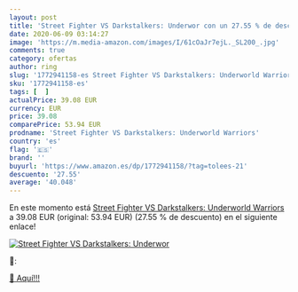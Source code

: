 ```yaml
---
layout: post
title: 'Street Fighter VS Darkstalkers: Underwor con un 27.55 % de descuento'
date: 2020-06-09 03:14:27
image: 'https://m.media-amazon.com/images/I/61cOaJr7ejL._SL200_.jpg'
comments: true
category: ofertas
author: ring
slug: '1772941158-es Street Fighter VS Darkstalkers: Underworld Warriors'
sku: '1772941158-es'
tags: [  ]
actualPrice: 39.08 EUR
currency: EUR
price: 39.08
comparePrice: 53.94 EUR
prodname: 'Street Fighter VS Darkstalkers: Underworld Warriors'
country: 'es'
flag: '🇪🇸'
brand: ''
buyurl: 'https://www.amazon.es/dp/1772941158/?tag=tolees-21'
descuento: '27.55'
average: '40.048'
---
```


En este momento está [Street Fighter VS Darkstalkers: Underworld Warriors](https://www.amazon.es/dp/1772941158/?tag=tolees-21) a 39.08 EUR (original: 53.94 EUR) (27.55 %  de descuento) en el siguiente enlace!

[![Street Fighter VS Darkstalkers: Underwor](https://m.media-amazon.com/images/I/61cOaJr7ejL._SL200_.jpg)](https://www.amazon.es/dp/1772941158/?tag=tolees-21)

🔎:


[🛒 Aquí!!!](https://www.amazon.es/dp/1772941158/?tag=tolees-21)
